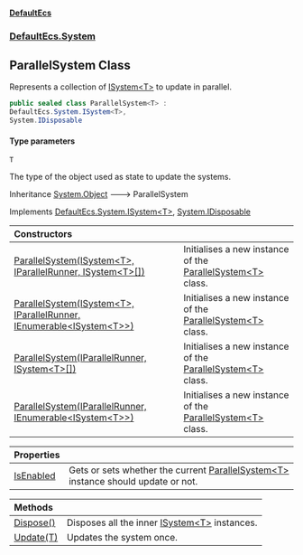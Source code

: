 #### [DefaultEcs](DefaultEcs.md 'DefaultEcs')
### [DefaultEcs.System](DefaultEcs.md#DefaultEcs.System 'DefaultEcs.System')

## ParallelSystem<T> Class

Represents a collection of [ISystem&lt;T&gt;](ISystem_T_.md 'DefaultEcs.System.ISystem<T>') to update in parallel.

```csharp
public sealed class ParallelSystem<T> :
DefaultEcs.System.ISystem<T>,
System.IDisposable
```
#### Type parameters

<a name='DefaultEcs.System.ParallelSystem_T_.T'></a>

`T`

The type of the object used as state to update the systems.

Inheritance [System.Object](https://docs.microsoft.com/en-us/dotnet/api/System.Object 'System.Object') &#129106; ParallelSystem<T>

Implements [DefaultEcs.System.ISystem&lt;](ISystem_T_.md 'DefaultEcs.System.ISystem<T>')[T](ParallelSystem_T_.md#DefaultEcs.System.ParallelSystem_T_.T 'DefaultEcs.System.ParallelSystem<T>.T')[&gt;](ISystem_T_.md 'DefaultEcs.System.ISystem<T>'), [System.IDisposable](https://docs.microsoft.com/en-us/dotnet/api/System.IDisposable 'System.IDisposable')

| Constructors | |
| :--- | :--- |
| [ParallelSystem(ISystem&lt;T&gt;, IParallelRunner, ISystem&lt;T&gt;[])](ParallelSystem_T_.ParallelSystem(ISystem_T_,IParallelRunner,ISystem_T_[]).md 'DefaultEcs.System.ParallelSystem<T>.ParallelSystem(DefaultEcs.System.ISystem<T>, DefaultEcs.Threading.IParallelRunner, DefaultEcs.System.ISystem<T>[])') | Initialises a new instance of the [ParallelSystem&lt;T&gt;](ParallelSystem_T_.md 'DefaultEcs.System.ParallelSystem<T>') class. |
| [ParallelSystem(ISystem&lt;T&gt;, IParallelRunner, IEnumerable&lt;ISystem&lt;T&gt;&gt;)](ParallelSystem_T_.ParallelSystem(ISystem_T_,IParallelRunner,IEnumerable_ISystem_T__).md 'DefaultEcs.System.ParallelSystem<T>.ParallelSystem(DefaultEcs.System.ISystem<T>, DefaultEcs.Threading.IParallelRunner, System.Collections.Generic.IEnumerable<DefaultEcs.System.ISystem<T>>)') | Initialises a new instance of the [ParallelSystem&lt;T&gt;](ParallelSystem_T_.md 'DefaultEcs.System.ParallelSystem<T>') class. |
| [ParallelSystem(IParallelRunner, ISystem&lt;T&gt;[])](ParallelSystem_T_.ParallelSystem(IParallelRunner,ISystem_T_[]).md 'DefaultEcs.System.ParallelSystem<T>.ParallelSystem(DefaultEcs.Threading.IParallelRunner, DefaultEcs.System.ISystem<T>[])') | Initialises a new instance of the [ParallelSystem&lt;T&gt;](ParallelSystem_T_.md 'DefaultEcs.System.ParallelSystem<T>') class. |
| [ParallelSystem(IParallelRunner, IEnumerable&lt;ISystem&lt;T&gt;&gt;)](ParallelSystem_T_.ParallelSystem(IParallelRunner,IEnumerable_ISystem_T__).md 'DefaultEcs.System.ParallelSystem<T>.ParallelSystem(DefaultEcs.Threading.IParallelRunner, System.Collections.Generic.IEnumerable<DefaultEcs.System.ISystem<T>>)') | Initialises a new instance of the [ParallelSystem&lt;T&gt;](ParallelSystem_T_.md 'DefaultEcs.System.ParallelSystem<T>') class. |

| Properties | |
| :--- | :--- |
| [IsEnabled](ParallelSystem_T_.IsEnabled.md 'DefaultEcs.System.ParallelSystem<T>.IsEnabled') | Gets or sets whether the current [ParallelSystem&lt;T&gt;](ParallelSystem_T_.md 'DefaultEcs.System.ParallelSystem<T>') instance should update or not. |

| Methods | |
| :--- | :--- |
| [Dispose()](ParallelSystem_T_.Dispose().md 'DefaultEcs.System.ParallelSystem<T>.Dispose()') | Disposes all the inner [ISystem&lt;T&gt;](ISystem_T_.md 'DefaultEcs.System.ISystem<T>') instances. |
| [Update(T)](ParallelSystem_T_.Update(T).md 'DefaultEcs.System.ParallelSystem<T>.Update(T)') | Updates the system once. |
